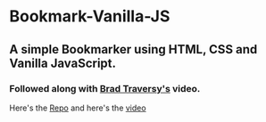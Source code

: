 # Bookmark-Vanilla-JS
## A simple Bookmarker using HTML, CSS and Vanilla JavaScript. <br>
### Followed along with <a href="https://github.com/bradtraversy">Brad Traversy's</a> video. <br>
Here's the <a href="https://github.com/bradtraversy/bookmarker">Repo</a> and
here's the <a href="https://youtu.be/DIVfDZZeGxM">video</a>
